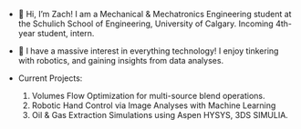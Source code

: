 - 👋 Hi, I’m Zach! I am a Mechanical & Mechatronics Engineering student at the Schulich School of Engineering, University of Calgary. Incoming 4th-year student, intern.

- 👀 I have a massive interest in everything technology! I enjoy tinkering with robotics, and gaining insights from data analyses.

- Current Projects:
    1) Volumes Flow Optimization for multi-source blend operations.
    2) Robotic Hand Control via Image Analyses with Machine Learning
    3) Oil & Gas Extraction Simulations using Aspen HYSYS, 3DS SIMULIA.

<!---
SCBee/SCBee is a ✨ special ✨ repository because its `README.md` (this file) appears on your GitHub profile.
You can click the Preview link to take a look at your changes.
--->
